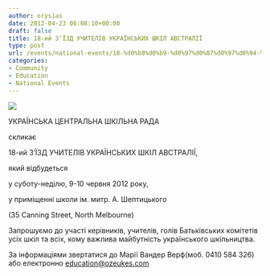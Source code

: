```yaml
---
author: orysias
date: 2012-04-23 06:08:10+00:00
draft: false
title: 18-ий З’ЇЗД УЧИТЕЛІВ УКРАЇНСЬКИХ ШКІЛ АВСТРАЛІЇ
type: post
url: /events/national-events/18-%d0%b8%d0%b9-%d0%97%d0%87%d0%97%d0%94-%d0%a3%d0%a7%d0%98%d0%a2%d0%95%d0%9b%d0%86%d0%92-%d0%a3%d0%9a%d0%a0%d0%90%d0%87%d0%9d%d0%a1%d0%ac%d0%9a%d0%98%d0%a5-%d0%a8%d0%9a%d0%86%d0%9b-%d0%90/
categories:
- Community
- Education
- National Events
---
```


[![](http://www.ozeukes.com/wp-content/uploads/2012/04/UECA-logo-thumb.jpg)
](http://www.ozeukes.com/wp-content/uploads/2012/04/UECA-logo-thumb.jpg)




УКРАЇНСЬКА ЦЕНТРАЛЬНА ШКІЛЬНА РАДА




скликає




18-ий З’ЇЗД УЧИТЕЛІВ УКРАЇНСЬКИХ ШКІЛ АВСТРАЛІЇ,




який відбудеться




у суботу-неділю, 9-10 червня 2012 року,




у приміщеннi школи ім. митр. А. Шептицького




(35 Canning Street, North Melbourne)




Запрошуємо до участі керівників, учителів, голів Батьківських комітетів усіх шкіл та всіх, кому важлива майбутність українського шкільництва.




За інформаціями звертатися до Марії Вандер Верф(моб. 0410 584 326) або електронно education@ozeukes.com
